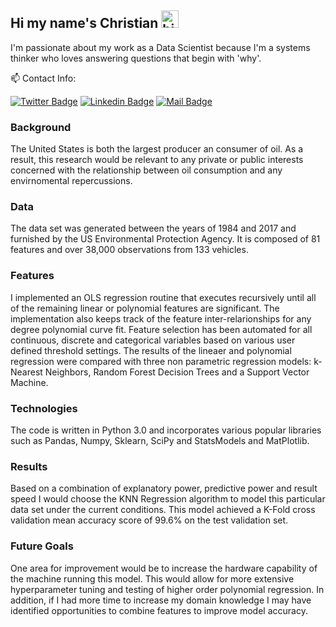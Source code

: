 ## Hi my name's Christian <img src="https://user-images.githubusercontent.com/1303154/88677602-1635ba80-d120-11ea-84d8-d263ba5fc3c0.gif" width="28px" alt="hi">

I'm passionate about my work as a Data Scientist because I'm a systems thinker who loves answering questions that begin with 'why'.

📫 Contact Info:

[![Twitter Badge](https://img.shields.io/badge/-Twitter-1ca0f1?style=flat&labelColor=1ca0f1&logo=twitter&logoColor=white&link=https://twitter.com/TheDataFunnel)](https://twitter.com/TheDataFunnel)
[![Linkedin Badge](https://img.shields.io/badge/-LinkedIn-0e76a8?style=flat&labelColor=0e76a8&logo=linkedin&logoColor=white)](https://www.linkedin.com/in/christianvgarrett/)
[![Mail Badge](https://img.shields.io/badge/-Email-c0392b?style=flat&labelColor=c0392b&logo=gmail&logoColor=white)](mailto:christian@providentialmarketing.com)

### Background

The United States is both the largest producer an consumer of oil. As a result, this research would be relevant to any private or public interests concerned with the relationship between oil consumption and any envirnomental repercussions.

### Data

The data set was generated between the years of 1984 and 2017 and furnished by the US Environmental Protection Agency. It is composed of 81 features and over 38,000 observations from 133 vehicles. 

### Features

I implemented an OLS regression routine that executes recursively until all of the remaining linear or polynomial features are significant. The implementation also keeps track of the feature inter-relarionships for any degree polynomial curve fit. Feature selection has been automated for all continuous, discrete and categorical variables based on various user defined threshold settings. The results of the lineaer and polynomial regression were compared with three non parametric regression  models: k-Nearest Neighbors, Random Forest Decision Trees and a Support Vector Machine. 

### Technologies

The code is written in Python 3.0 and incorporates various popular libraries such as Pandas, Numpy, Sklearn, SciPy and StatsModels and MatPlotlib.

### Results

Based on a combination of explanatory power, predictive power and result speed I would choose the KNN Regression algorithm to model this particular data set under the current conditions. This model achieved a K-Fold cross validation mean accuracy score of 99.6% on the test validation set.

### Future Goals

One area for improvement would be to increase the hardware capability of the machine running this model. This would allow for more extensive hyperparameter tuning and testing of higher order polynomial regression. In addition, if I had more time to increase my domain knowledge I may have identified opportunities to combine features to improve model accuracy.

